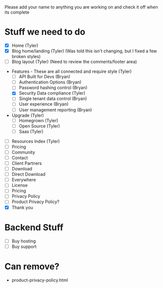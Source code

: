 Please add your name to anything you are working on and check it off when its complete

Stuff we need to do
====
* [x] Home (Tyler)
* [x] Blog home/landing (Tyler) (Was told this isn't changing, but I fixed a few broken styles)
* [ ] Blog layout (Tyler) (Need to review the comments/footer area)
* Features - These are all connected and require style (Tyler)
  + [ ] API Built for Devs (Bryan)
  + [ ] Authentication Options (Bryan)
  + [ ] Password hashing control (Bryan)
  + [x] Security Data compliance (Tyler)
  + [ ] Single tenant data control (Bryan)
  + [ ] User experience (Bryan)
  + [ ] User management reporting (Bryan)
* Upgrade (Tyler)
  + [ ] Homegrown (Tyler)
  + [ ] Open Source (Tyler)
  + [ ] Saas (Tyler)
* [ ] Resources Index (Tyler)
* [ ] Pricing
* [ ] Community
* [ ] Contact
* [ ] Client Partners
* [ ] Download
* [ ] Direct Download
* [ ] Everywhere
* [ ] License
* [ ] Pricing
* [ ] Privacy Policy
* [ ] Product Privacy Policy?
* [x] Thank you

Backend Stuff
====
* [ ] Buy hosting
* [ ] Buy support 

Can remove?
====
* product-privacy-policy.html
